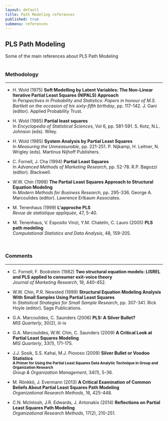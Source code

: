 ```yaml
---
layout: default
title: Path Modeling references
published: true
submenu: references
---
```


## PLS Path Modeling ##
Some of the main references about PLS Path Modeling
<br>
<br>

### Methodology ###

<hr/>

- H. Wold (1975) **Soft Modelling by Latent Variables: The Non-Linear Iterative Partial Least Squares (NIPALS) Approach**<br>
In *Perspectives in Probability and Statistics: Papers in honour of M.S. Bartlett on the occasion of his sixty-fifth birthday*, pp. 117-142. J. Gani (editor). Applied Probability Trust.

- H. Wold (1985) **Partial least squares**<br>
In *Encyclopedia of Statistical Sciences*, Vol 6, pp. 581-591. S. Kotz, N.L. Johnson (eds). Wiley.

- H. Wold (1985) **System Analysis by Partial Least Squares**<br>
In *Measuring the Unmeasurable*, pp. 221-251. P. Nijkamp, H. Leitner, N. Wrigley (eds). Martinus Nijhoff Publishers.

- C. Fornell, J. Cha (1994) **Partial Least Squares**<br>
In *Advanced Methods of Marketing Research*, pp. 52-78. R.P. Bagozzi (editor). Blackwell.

- W.W. Chin (1998) **The Partial Least Squares Approach to Structural Equation Modeling**<br>
In *Modern Methods for Business Research*, pp. 295-336. George A. Marcoulides (editor). Lawrence Erlbaum Associates.

- M. Tenenhaus (1999) **L'approche PLS**<br>
*Revue de statistique appliquée*, 47, 5-40.

- M. Tenenhaus, V. Esposito Vinzi, Y.M. Chatelin, C. Lauro (2005) **PLS path modeling**<br>
*Computational Statistics and Data Analysis*, 48, 159-205.

<br>

### Comments ###

<hr/> 

- C. Fornell, F. Bookstein (1982) **Two structural equation models: LISREL and PLS applied to consumer exit-voice theory**<br>
*Journal of Marketing Research*, 19, 440-452.

- W.W. Chin, P.R. Newsted (1999) **Structural Equation Modeling Analysis With Small Samples Using Partial Least Squares**<br>
In *Statistical Strategies for Small Sample Research*, pp. 307-341. Rick Hoyle (editor). Sage Publications.  

- G.A. Marcoulides, C. Saunders (2006) **PLS: A Silver Bullet?**<br>
*MIS Quarterly*, 30(2), iii-ix

- G.A. Marcoulides, W.W. Chin, C. Saunders (2009) **A Critical Look at Partial Least Squares Modeling**<br>
*MIS Quarterly*, 33(1), 171-175.

- J.J. Sosik, S.S. Kahai, M.J. Piovoso (2009) **Silver Bullet or Voodoo Statistics**<br>
<small><b>A Primer for Using the Partial Least Squares Data Analytic Technique in Group and Organization Research</b></small><br>
*Group & Organization Management*, 34(1), 5-36.

- M. Rönkkö, J. Evermann (2013) **A Critical Examination of Common Beliefs About Partial Least Squares Path Modeling**<br>
*Organizational Research Methods*, 16, 425-448.

- C.N. McIntosh, J.R. Edwards, J. Antonakis (2014) **Reflections on Partial Least Squares Path Modeling**<br>
*Organizational Research Methods*, 17(2), 210-251.

<br>
